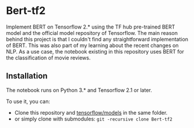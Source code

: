 # Bert-tf2
Implement BERT on Tensorflow 2.* using the TF hub pre-trained BERT model and the official model repository of Tensorflow.
The main reason behind this project is that I couldn't find any straightforward implementation of BERT. This was also part of my learning about the recent changes on NLP.
As a use case, the notebook existing in this repository uses BERT for the classification of movie reviews.
## Installation
The notebook runs on Python 3.* and Tensorflow 2.1 or later.

To use it, you can:
- Clone this repository and [tensorflow/models](https://github.com/tensorflow/models) in the same folder.
- or simply clone with submodules: `git -recursive clone Bert-tf2`
